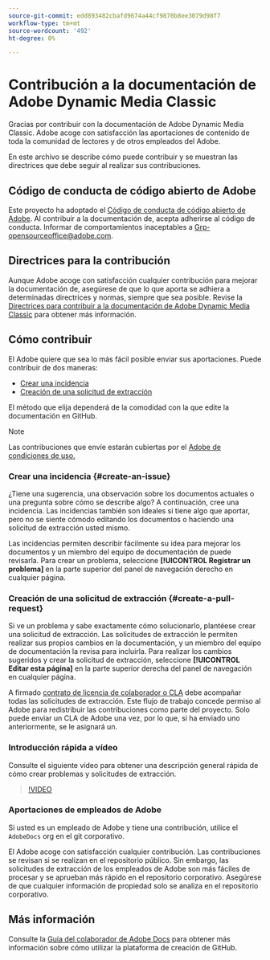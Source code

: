 ```yaml
---
source-git-commit: edd893482cbafd9674a44cf9878b8ee3079d98f7
workflow-type: tm+mt
source-wordcount: '492'
ht-degree: 0%

---
```

# Contribución a la documentación de Adobe Dynamic Media Classic

Gracias por contribuir con la documentación de Adobe Dynamic Media Classic. Adobe acoge con satisfacción las aportaciones de contenido de toda la comunidad de lectores y de otros empleados del Adobe.

En este archivo se describe cómo puede contribuir y se muestran las directrices que debe seguir al realizar sus contribuciones.

## Código de conducta de código abierto de Adobe

Este proyecto ha adoptado el [Código de conducta de código abierto de Adobe](code-of-conduct.md). Al contribuir a la documentación de, acepta adherirse al código de conducta. Informar de comportamientos inaceptables a [Grp-opensourceoffice@adobe.com](mailto:Grp-opensourceoffice@adobe.com).

## Directrices para la contribución

Aunque Adobe acoge con satisfacción cualquier contribución para mejorar la documentación de, asegúrese de que lo que aporta se adhiera a determinadas directrices y normas, siempre que sea posible. Revise la [Directrices para contribuir a la documentación de Adobe Dynamic Media Classic](guidelines.md) para obtener más información.

## Cómo contribuir

El Adobe quiere que sea lo más fácil posible enviar sus aportaciones. Puede contribuir de dos maneras:

* [Crear una incidencia](#create-an-issue)
* [Creación de una solicitud de extracción](#create-a-pull-request)

El método que elija dependerá de la comodidad con la que edite la documentación en GitHub.

>[!NOTE]
>
>Las contribuciones que envíe estarán cubiertas por el [Adobe de condiciones de uso.](https://www.adobe.com/legal/terms.html)

### Crear una incidencia {#create-an-issue}

¿Tiene una sugerencia, una observación sobre los documentos actuales o una pregunta sobre cómo se describe algo? A continuación, cree una incidencia. Las incidencias también son ideales si tiene algo que aportar, pero no se siente cómodo editando los documentos o haciendo una solicitud de extracción usted mismo.

Las incidencias permiten describir fácilmente su idea para mejorar los documentos y un miembro del equipo de documentación de puede revisarla. Para crear un problema, seleccione **[!UICONTROL Registrar un problema]** en la parte superior del panel de navegación derecho en cualquier página.

### Creación de una solicitud de extracción {#create-a-pull-request}

Si ve un problema y sabe exactamente cómo solucionarlo, plantéese crear una solicitud de extracción. Las solicitudes de extracción le permiten realizar sus propios cambios en la documentación, y un miembro del equipo de documentación la revisa para incluirla. Para realizar los cambios sugeridos y crear la solicitud de extracción, seleccione **[!UICONTROL Editar esta página]** en la parte superior derecha del panel de navegación en cualquier página.

A firmado [contrato de licencia de colaborador o CLA](https://opensource.adobe.com/cla.html) debe acompañar todas las solicitudes de extracción. Este flujo de trabajo concede permiso al Adobe para redistribuir las contribuciones como parte del proyecto. Solo puede enviar un CLA de Adobe una vez, por lo que, si ha enviado uno anteriormente, se le asignará un.

### Introducción rápida a vídeo

Consulte el siguiente vídeo para obtener una descripción general rápida de cómo crear problemas y solicitudes de extracción.

>[!VIDEO](https://video.tv.adobe.com/v/27069)

### Aportaciones de empleados de Adobe

Si usted es un empleado de Adobe y tiene una contribución, utilice el `AdobeDocs` org en el git corporativo.

El Adobe acoge con satisfacción cualquier contribución. Las contribuciones se revisan si se realizan en el repositorio público. Sin embargo, las solicitudes de extracción de los empleados de Adobe son más fáciles de procesar y se aprueban más rápido en el repositorio corporativo. Asegúrese de que cualquier información de propiedad solo se analiza en el repositorio corporativo.

## Más información

Consulte la [Guía del colaborador de Adobe Docs](https://experienceleague.adobe.com/es/docs/contributor/contributor-guide/introduction) para obtener más información sobre cómo utilizar la plataforma de creación de GitHub.
